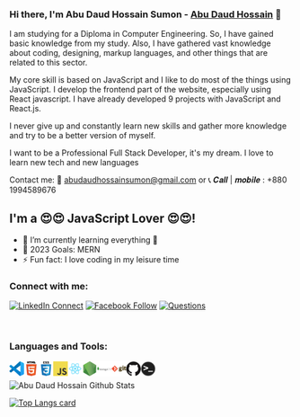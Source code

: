 ### Hi there, I'm Abu Daud Hossain Sumon -  [Abu Daud Hossain](https://github.com/abudaudhossain) 👋
I am studying for a Diploma in Computer Engineering. So, I have gained basic knowledge from my study. Also, I have gathered vast knowledge about coding, designing, markup languages, and other things that are related to this sector. 

My core skill is based on JavaScript and I like to do most of the things using JavaScript. I develop the frontend part of the website, especially using React javascript. I have already developed 9 projects with JavaScript and React.js.

I never give up and constantly learn new skills and gather more knowledge and try to be a better version of myself.

I want to be a Professional Full Stack Developer, it's my dream.
I love to learn new tech and new languages

 Contact me:
📧 abudaudhossainsumon@gmail.com or
📞 𝑪𝒂𝒍𝒍 | 𝒎𝒐𝒃𝒊𝒍𝒆 : +880 1994589676

## I'm a 😍😍 JavaScript Lover 😍😍!
- 🚀 I’m currently learning everything 🤣
- 🥅 2023 Goals: MERN
- ⚡ Fun fact: I love coding in my leisure time

### Connect with me:

[![LinkedIn Connect](https://img.shields.io/badge/%20-Connect-black?color=14171A&labelColor=212121&logo=linkedin&logoColor=ffffff)](https://www.linkedin.com/in/abu-daud-hossain-a79517186/)   [![Facebook Follow](https://img.shields.io/badge/%20-Follow-black?color=14171A&labelColor=1976d2&logo=facebook&logoColor=ffffff)](https://www.facebook.com/abudaud.hossain.sumon/) [![Questions](https://img.shields.io/badge/%20-Questions-black?color=14171A&labelColor=fff&logo=stackoverflow&logoColor=0c0d0e26)](https://stackexchange.com/users/20011987/webexpert24abu)

<br />

### Languages and Tools:

[<img align="left" alt="Visual Studio Code" width="26px" src="https://raw.githubusercontent.com/github/explore/80688e429a7d4ef2fca1e82350fe8e3517d3494d/topics/visual-studio-code/visual-studio-code.png" />](#)
[<img align="left" alt="HTML5" width="26px" src="https://raw.githubusercontent.com/github/explore/80688e429a7d4ef2fca1e82350fe8e3517d3494d/topics/html/html.png" />](#)
[<img align="left" alt="CSS3" width="26px" src="https://raw.githubusercontent.com/github/explore/80688e429a7d4ef2fca1e82350fe8e3517d3494d/topics/css/css.png" />](#)
[<img align="left" alt="JavaScript" width="26px" src="https://raw.githubusercontent.com/github/explore/80688e429a7d4ef2fca1e82350fe8e3517d3494d/topics/javascript/javascript.png" />](https://github.com/abudaudhossain)
[<img align="left" alt="React" width="26px" src="https://raw.githubusercontent.com/github/explore/80688e429a7d4ef2fca1e82350fe8e3517d3494d/topics/react/react.png" />](https://github.com/abudaudhossain)
[<img align="left" alt="Node.js" width="26px" src="https://raw.githubusercontent.com/github/explore/80688e429a7d4ef2fca1e82350fe8e3517d3494d/topics/nodejs/nodejs.png" />](https://github.com/abudaudhossain)
[<img align="left" alt="MongoDB" width="26px" src="https://raw.githubusercontent.com/github/explore/80688e429a7d4ef2fca1e82350fe8e3517d3494d/topics/mongodb/mongodb.png" />](https://github.com/abudaudhossain)
[<img align="left" alt="Git" width="26px" src="https://raw.githubusercontent.com/github/explore/80688e429a7d4ef2fca1e82350fe8e3517d3494d/topics/git/git.png" />](https://github.com/abudaudhossain)
[<img align="left" alt="GitHub" width="26px" src="https://raw.githubusercontent.com/github/explore/78df643247d429f6cc873026c0622819ad797942/topics/github/github.png" />](https://github.com/abudaudhossain)
[<img align="left" alt="HTML5" width="26px" src="https://raw.githubusercontent.com/github/explore/80688e429a7d4ef2fca1e82350fe8e3517d3494d/topics/terminal/terminal.png" />](https://github.com/abudaudhossain)


<br />
<br />

<img width="550" alt="Abu Daud Hossain Github Stats"  src="https://github-readme-stats.vercel.app/api?username=abudaudhossain&show_icons=true&theme=shades-of-purple"/>



[![Top Langs card](https://github-readme-stats.vercel.app/api/top-langs/?username=abudaudhossain&card_width=550&langs_count=8&theme=shades-of-purple)](https://github.com/abudaudhossain/abudaudhossain)


[website]: https://github.com/abudaudhossain
[instagram]:https://github.com/abudaudhossain/
[linkedin]:https://github.com/abudaudhossain


<!---
abudaudhossain/abudaudhossain is a ✨ special ✨ repository because its `README.md` (this file) appears on your GitHub profile.
You can click the Preview link to take a look at your changes.
--->
